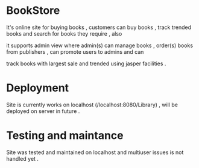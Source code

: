 # BookStore

It's online site for buying books , customers can buy books , track trended books and search for books they require , also 

it supports admin view where admin(s) can manage books , order(s) books from publishers , can promote users to admins and can

track books with largest sale and trended using jasper facilities .

# Deployment 

Site is currently works on localhost (/localhost:8080/Library) , will be deployed on server in future .

# Testing and maintance

Site was tested and maintained on localhost and multiuser issues is not handled yet .
